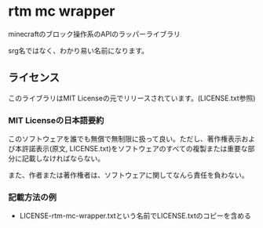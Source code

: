 # rtm mc wrapper

minecraftのブロック操作系のAPIのラッパーライブラリ

srg名ではなく、わかり易い名前になります。

## ライセンス

このライブラリはMIT Licenseの元でリリースされています。(LICENSE.txt参照)

### MIT Licenseの日本語要約

このソフトウェアを誰でも無償で無制限に扱って良い。ただし、著作権表示および本許諾表示(原文, LICENSE.txt)をソフトウェアのすべての複製または重要な部分に記載しなければならない。

また、作者または著作権者は、ソフトウェアに関してなんら責任を負わない。

### 記載方法の例

- LICENSE-rtm-mc-wrapper.txtという名前でLICENSE.txtのコピーを含める
